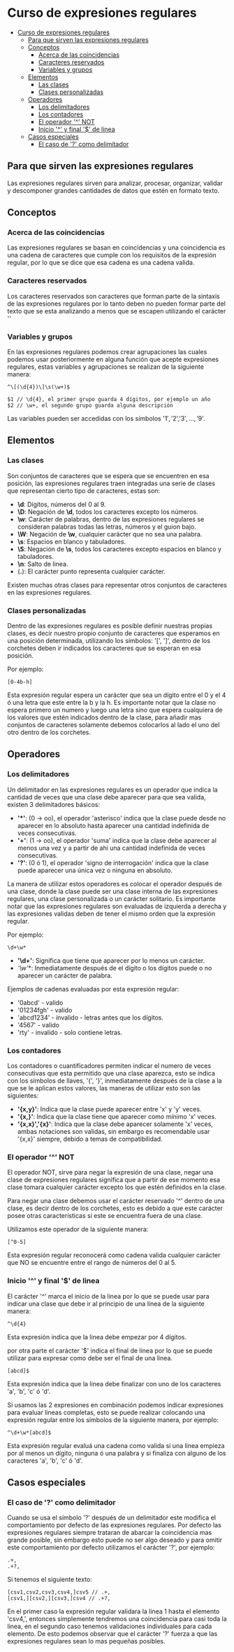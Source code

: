 # Curso de expresiones regulares

- [Curso de expresiones regulares](#curso-de-expresiones-regulares)
  - [Para que sirven las expresiones regulares](#para-que-sirven-las-expresiones-regulares)
  - [Conceptos](#conceptos)
    - [Acerca de las coincidencias](#acerca-de-las-coincidencias)
    - [Caracteres reservados](#caracteres-reservados)
    - [Variables y grupos](#variables-y-grupos)
  - [Elementos](#elementos)
    - [Las clases](#las-clases)
    - [Clases personalizadas](#clases-personalizadas)
  - [Operadores](#operadores)
    - [Los delimitadores](#los-delimitadores)
    - [Los contadores](#los-contadores)
    - [El operador '^' NOT](#el-operador--not)
    - [Inicio '^' y final '$' de linea](#inicio--y-final--de-linea)
  - [Casos especiales](#casos-especiales)
    - [El caso de '?' como delimitador](#el-caso-de--como-delimitador)

## Para que sirven las expresiones regulares

Las expresiones regulares sirven para analizar, procesar, organizar, validar y
descomponer grandes cantidades de datos que estén en formato texto.

## Conceptos

### Acerca de las coincidencias

Las expresiones regulares se basan en coincidencias y una coincidencia es una
cadena de caracteres que cumple con los requisitos de la expresión regular, por
lo que se dice que esa cadena es una cadena valida.

### Caracteres reservados

Los caracteres reservados son caracteres que forman parte de la sintaxis de las
expresiones regulares por lo tanto deben no pueden formar parte del texto que se
esta analizando a menos que se escapen utilizando el carácter '\'

### Variables y grupos

En las expresiones regulares podemos crear agrupaciones las cuales podemos usar
posteriormente en alguna función que acepte expresiones regulares, estas
variables y agrupaciones se realizan de la siguiente manera:

```regex
^\[(\d{4})\]\s(\w+)$

$1 // \d{4}, el primer grupo guarda 4 dígitos, por ejemplo un año
$2 // \w+, el segundo grupo guarda alguna descripción
```

Las variables pueden ser accedidas con los símbolos '$1','$2','$3', ... ,'$9'.

## Elementos

### Las clases

Son conjuntos de caracteres que se espera que se encuentren en esa posición,
las expresiones regulares traen integradas una serie de clases que representan
cierto tipo de caracteres, estas son:

- **\d**: Dígitos, números del 0 al 9.
- **\D**: Negación de **\d**, todos los caracteres excepto los números.
- **\w**: Carácter de palabras, dentro de las expresiones regulares se consideran
  palabras todas las letras, números y el guion bajo.
- **\W**: Negación de **\w**, cualquier carácter que no sea una palabra.
- **\s**: Espacios en blanco y tabuladores.
- **\S**: Negación de **\s**, todos los caracteres excepto espacios en blanco y
  tabuladores.
- **\n**: Salto de linea.
- (**.**): El carácter punto representa cualquier carácter.

Existen muchas otras clases para representar otros conjuntos de caracteres en las
expresiones regulares.

### Clases personalizadas

Dentro de las expresiones regulares es posible definir nuestras propias clases,
es decir nuestro propio conjunto de caracteres que esperamos en una posición
determinada, utilizando los símbolos: '[', ']', dentro de los corchetes deben ir
indicados los caracteres que se esperan en esa posición.

Por ejemplo:

```regex
[0-4b-h]
```

Esta expresión regular espera un carácter que sea un dígito entre el 0 y el 4 ó
una letra que este entre la b y la h. Es importante notar que la clase no espera
primero un numero y luego una letra sino que espera cualquiera de los valores que
estén indicados dentro de la clase, para añadir mas conjuntos de caracteres
solamente debemos colocarlos al lado el uno del otro dentro de los corchetes.

## Operadores

### Los delimitadores

Un delimitador en las expresiones regulares es un operador que indica la cantidad
de veces que una clase debe aparecer para que sea valida, existen 3 delimitadores
básicos:

- **'*'**: (0 -> oo), el operador 'asterisco' indica que la clase puede desde no
  aparecer en lo absoluto hasta aparecer una cantidad indefinida de veces
  consecutivas.
- **'+'**: (1 -> oo), el operador 'suma' indica que la clase debe aparecer al
  menos una vez y a partir de ahi una cantidad indefinida de veces consecutivas.
- **'?'**: (0 ó 1), el operador 'signo de interrogación' indica que la clase
  puede aparecer una única vez o ninguna en absoluto.

La manera de utilizar estos operadores es colocar el operador después de una
clase, donde la clase puede ser una clase interna de las expresiones regulares,
una clase personalizada o un carácter solitario.
Es importante notar que las expresiones regulares son evaluadas de izquierda a
derecha y las expresiones validas deben de tener el mismo orden que la expresión
regular.

Por ejemplo:

```regex
\d+\w*
```

- **'\d+'**: Significa que tiene que aparecer por lo menos un carácter.
- **'\w*'**: Inmediatamente después de el dígito o los dígitos puede o no
  aparecer un carácter de palabra.

Ejemplos de cadenas evaluadas por esta expresión regular:

- '0abcd' - valido
- '01234fgh' - valido
- 'abcd1234' - invalido - letras antes que los dígitos.
- '4567'  - valido
- 'rty' - invalido - solo contiene letras.

### Los contadores

Los contadores o cuantificadores permiten indicar el numero de veces consecutivas
que esta permitido que una clase aparezca, esto se indica con los símbolos de
llaves, '{', '}', inmediatamente después de la clase a la que se le aplican estos
valores, las maneras de utilizar esto son las siguientes:

- **'{x,y}'**: Indica que la clase puede aparecer entre 'x' y 'y' veces.
- **'{x,}'**: Indica que la clase tiene que aparecer como mínimo 'x' veces.
- **'{x,x}','{x}'**: Indica que la clase debe aparecer solamente 'x' veces,
  ambas notaciones son validas, sin embargo es recomendable usar '{x,x}' siempre,
  debido a temas de compatibilidad.

### El operador '^' NOT

El operador NOT, sirve para negar la expresión de una clase, negar una clase de
expresiones regulares significa que a partir de ese momento esa clase tomara
cualquier carácter excepto los que estén definidos en la clase.

Para negar una clase debemos usar el carácter reservado '^' dentro de una clase,
es decir dentro de los corchetes, esto es debido a que este carácter posee otras
características si este se encuentra fuera de una clase.

Utilizamos este operador de la siguiente manera:

```regex
[^0-5]
```

Esta expresión regular reconocerá como cadena valida cualquier carácter que NO se
encuentre entre el rango de números del 0 al 5.

### Inicio '^' y final '$' de linea

El carácter '^' marca el inicio de la linea por lo que se puede usar para indicar
una clase que debe ir al principio de una linea de la siguiente manera:

```regex
^\d{4}
```

Esta expresión indica que la linea debe empezar por 4 dígitos.

por otra parte el carácter '$' indica el final de linea por lo que se puede
utilizar para expresar como debe ser el final de una linea.

```regex
[abcd]$
```

Esta expresión indica que la linea debe finalizar con uno de los caracteres 'a',
'b', 'c' ó 'd'.

Si usamos las 2 expresiones en combinación podemos indicar expresiones para
evaluar lineas completas, esto se puede realizar colocando una expresión regular
entre los símbolos de la siguiente manera, por ejemplo:

```regex
^\d+\w*[abcd]$
```

Esta expresión regular evaluá una cadena como valida si una linea empieza por al
menos un dígito, ninguna ó una palabra y si finaliza con alguno de los caracteres
'a', 'b', 'c' ó 'd'.

## Casos especiales

### El caso de '?' como delimitador

Cuando se usa el símbolo '?' después de un delimitador este modifica el
comportamiento por defecto de las expresiones regulares. Por defecto las
expresiones regulares siempre trataran de abarcar la coincidencia mas grande
posible, sin embargo esto puede no ser algo deseado y para omitir este
comportamiento por defecto utilizamos el carácter '?', por ejemplo:

```regex
.+,
.+?,
```

Si tenemos el siguiente texto:

```text
[csv1,csv2,csv3,csv4,]csv5 // .+,
[csv1,][csv2,][csv3,]csv4 // .+?,
```

En el primer caso la expresión regular validara la linea 1 hasta el elemento
'csv4,', entonces simplemente tendremos una coincidencia para casi toda la linea,
en el segundo caso tenemos validaciones individuales para cada elemento. De esto
podemos observar que el carácter '?' fuerza a que las expresiones regulares sean
lo mas pequeñas posibles.
